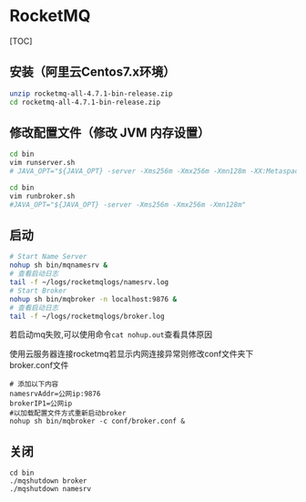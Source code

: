 # RocketMQ

[TOC]

## 安装（阿里云Centos7.x环境）

```bash
unzip rocketmq-all-4.7.1-bin-release.zip
cd rocketmq-all-4.7.1-bin-release.zip
```

## 修改配置文件（修改 JVM 内存设置）

```bash
cd bin
vim runserver.sh
# JAVA_OPT="${JAVA_OPT} -server -Xms256m -Xmx256m -Xmn128m -XX:MetaspaceSize=128m -XX:MaxMetaspaceSize=320m"
```

```bash
cd bin
vim runbroker.sh
#JAVA_OPT="${JAVA_OPT} -server -Xms256m -Xmx256m -Xmn128m"
```

## 启动

```bash
# Start Name Server
nohup sh bin/mqnamesrv &
# 查看启动日志
tail -f ~/logs/rocketmqlogs/namesrv.log
# Start Broker
nohup sh bin/mqbroker -n localhost:9876 &
# 查看启动日志
tail -f ~/logs/rocketmqlogs/broker.log 
```

若启动mq失败,可以使用命令`cat nohup.out`查看具体原因

使用云服务器连接rocketmq若显示内网连接异常则修改conf文件夹下broker.conf文件

```shell
# 添加以下内容
namesrvAddr=公网ip:9876
brokerIP1=公网ip
#以加载配置文件方式重新启动broker
nohup sh bin/mqbroker -c conf/broker.conf &
```

## 关闭

```shell
cd bin
./mqshutdown broker
./mqshutdown namesrv
```